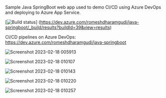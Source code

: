 Sample Java SpringBoot web app used to demo CI/CD using Azure DevOps and deploying to Azure App Service.

[![Build status](https://dev.azure.com/romeshdharamgudi/java-springboot/_build)]
(https://dev.azure.com/romeshdharamgudi/java-springboot/_build/results?buildId=39&view=results)

CI/CD pipelines on Azure DevOps:
https://dev.azure.com/romeshdharamgudi/java-springboot


![Screenshot 2023-02-18 005913](https://user-images.githubusercontent.com/113555417/219774313-1863e6ec-dd71-4a17-ae20-947796aa6092.jpg)



![Screenshot 2023-02-18 010107](https://user-images.githubusercontent.com/113555417/219774325-d7a721fe-6593-43bc-a3d5-b7f01e00bdfb.jpg)

![Screenshot 2023-02-18 010143](https://user-images.githubusercontent.com/113555417/219774342-0db73dee-c180-4ed1-9ce4-3308c577c205.jpg)

![Screenshot 2023-02-18 010220](https://user-images.githubusercontent.com/113555417/219774364-87b527d5-bfdc-4b8a-884c-ff4fc34f8eaf.jpg)

![Screenshot 2023-02-18 010257](https://user-images.githubusercontent.com/113555417/219774379-921e26af-4191-4d19-9d25-4c1a22a1584f.jpg)
